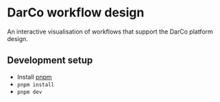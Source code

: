 # DarCo workflow design

An interactive visualisation of workflows that support the DarCo platform design.

## Development setup

- Install [pnpm](https://pnpm.io/installation)
- `pnpm install`
- `pnpm dev`
